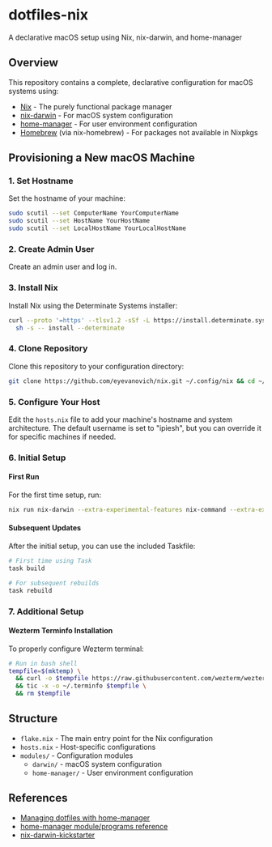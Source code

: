 # dotfiles-nix

A declarative macOS setup using Nix, nix-darwin, and home-manager

## Overview

This repository contains a complete, declarative configuration for macOS systems using:
- [Nix](https://nixos.org/) - The purely functional package manager
- [nix-darwin](https://github.com/LnL7/nix-darwin) - For macOS system configuration
- [home-manager](https://github.com/nix-community/home-manager) - For user environment configuration
- [Homebrew](https://brew.sh/) (via nix-homebrew) - For packages not available in Nixpkgs

## Provisioning a New macOS Machine

### 1. Set Hostname

Set the hostname of your machine:

```bash
sudo scutil --set ComputerName YourComputerName
sudo scutil --set HostName YourHostName
sudo scutil --set LocalHostName YourLocalHostName
```

### 2. Create Admin User

Create an admin user and log in.

### 3. Install Nix

Install Nix using the Determinate Systems installer:

```bash
curl --proto '=https' --tlsv1.2 -sSf -L https://install.determinate.systems/nix | \
  sh -s -- install --determinate
```

### 4. Clone Repository

Clone this repository to your configuration directory:

```bash
git clone https://github.com/eyevanovich/nix.git ~/.config/nix && cd ~/.config/nix
```

### 5. Configure Your Host

Edit the `hosts.nix` file to add your machine's hostname and system architecture. The default username is set to "ipiesh", but you can override it for specific machines if needed.

### 6. Initial Setup

#### First Run

For the first time setup, run:

```bash
nix run nix-darwin --extra-experimental-features nix-command --extra-experimental-features flakes -- switch --flake ~/.config/nix --impure
```

#### Subsequent Updates

After the initial setup, you can use the included Taskfile:

```bash
# First time using Task
task build

# For subsequent rebuilds
task rebuild
```

### 7. Additional Setup

#### Wezterm Terminfo Installation

To properly configure Wezterm terminal:

```bash
# Run in bash shell
tempfile=$(mktemp) \
  && curl -o $tempfile https://raw.githubusercontent.com/wezterm/wezterm/main/termwiz/data/wezterm.terminfo \
  && tic -x -o ~/.terminfo $tempfile \
  && rm $tempfile
```

## Structure

- `flake.nix` - The main entry point for the Nix configuration
- `hosts.nix` - Host-specific configurations
- `modules/` - Configuration modules
  - `darwin/` - macOS system configuration
  - `home-manager/` - User environment configuration

## References

- [Managing dotfiles with home-manager](https://alex.pearwin.com/2021/07/managing-dotfiles-with-nix/)
- [home-manager module/programs reference](https://github.com/nix-community/home-manager/tree/master/modules/programs)
- [nix-darwin-kickstarter](https://github.com/ryan4yin/nix-darwin-kickstarter/tree/main)
